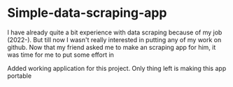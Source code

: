 # Simple-data-scraping-app
I have already quite a bit experience with data scraping because of my job (2022-). But till now I wasn't really interested in putting any of my work on github. Now that my friend asked me to make an scraping app for him, it was time for me to put some effort in


Added working application for this project. Only thing left is making this app portable
